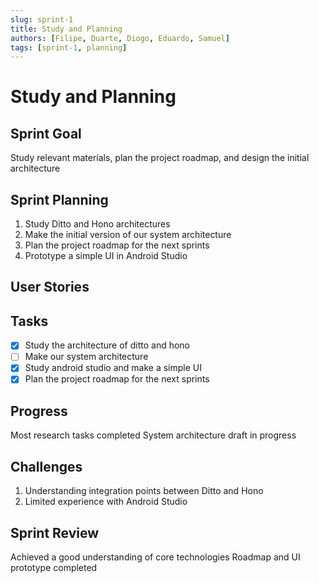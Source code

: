 ```yaml
---
slug: sprint-1
title: Study and Planning
authors: [Filipe, Duarte, Diogo, Eduardo, Samuel]
tags: [sprint-1, planning]
---
```


# Study and Planning

## Sprint Goal

Study relevant materials, plan the project roadmap, and design the initial architecture

## Sprint Planning

1. Study Ditto and Hono architectures
2. Make the initial version of our system architecture
3. Plan the project roadmap for the next sprints
4. Prototype a simple UI in Android Studio

## User Stories

## Tasks

- [X] Study the architecture of ditto and hono
- [ ] Make our system architecture
- [X] Study android studio and make a simple UI
- [X] Plan the project roadmap for the next sprints

## Progress

Most research tasks completed
System architecture draft in progress

## Challenges

1. Understanding integration points between Ditto and Hono
2. Limited experience with Android Studio

## Sprint Review

Achieved a good understanding of core technologies
Roadmap and UI prototype completed
